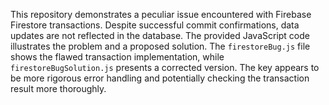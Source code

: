 This repository demonstrates a peculiar issue encountered with Firebase Firestore transactions.  Despite successful commit confirmations, data updates are not reflected in the database. The provided JavaScript code illustrates the problem and a proposed solution.  The `firestoreBug.js` file shows the flawed transaction implementation, while `firestoreBugSolution.js` presents a corrected version.  The key appears to be more rigorous error handling and potentially checking the transaction result more thoroughly.